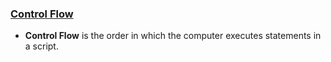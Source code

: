 ### [Control Flow](https://developer.mozilla.org/en-US/docs/Glossary/Control_flow)

- **Control Flow** is the order in which the computer executes statements in a script.

